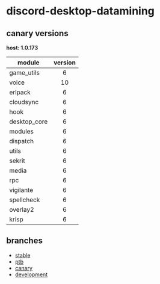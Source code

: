 # discord-desktop-datamining

## canary versions

**host: 1.0.173**

| module | version |
| ------ | :-----: |
| game_utils | 6 |
| voice | 10 |
| erlpack | 6 |
| cloudsync | 6 |
| hook | 6 |
| desktop_core | 6 |
| modules | 6 |
| dispatch | 6 |
| utils | 6 |
| sekrit | 6 |
| media | 6 |
| rpc | 6 |
| vigilante | 6 |
| spellcheck | 6 |
| overlay2 | 6 |
| krisp | 6 |

## branches

- [stable](https://github.com/OpenAsar/discord-desktop-datamining/tree/stable)
- [ptb](https://github.com/OpenAsar/discord-desktop-datamining/tree/ptb)
- [canary](https://github.com/OpenAsar/discord-desktop-datamining/tree/canary)
- [development](https://github.com/OpenAsar/discord-desktop-datamining/tree/development)